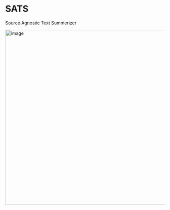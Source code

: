 # SATS
Source Agnostic Text Summerizer

<img width="553" alt="image" src="https://user-images.githubusercontent.com/50050912/211866403-49b02a0a-8d8e-48d1-b9b0-4603964af0f3.png">
